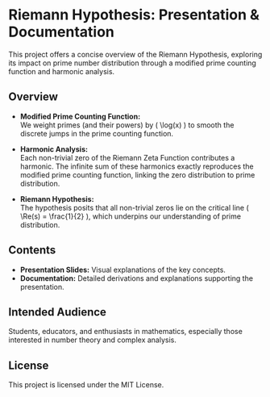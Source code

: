 # Riemann Hypothesis: Presentation & Documentation

This project offers a concise overview of the Riemann Hypothesis, exploring its impact on prime number distribution through a modified prime counting function and harmonic analysis.

## Overview

- **Modified Prime Counting Function:**  
  We weight primes (and their powers) by \( \log(x) \) to smooth the discrete jumps in the prime counting function.

- **Harmonic Analysis:**  
  Each non-trivial zero of the Riemann Zeta Function contributes a harmonic. The infinite sum of these harmonics exactly reproduces the modified prime counting function, linking the zero distribution to prime distribution.

- **Riemann Hypothesis:**  
  The hypothesis posits that all non-trivial zeros lie on the critical line \( \Re(s) = \frac{1}{2} \), which underpins our understanding of prime distribution.

## Contents

- **Presentation Slides:** Visual explanations of the key concepts.
- **Documentation:** Detailed derivations and explanations supporting the presentation.

## Intended Audience

Students, educators, and enthusiasts in mathematics, especially those interested in number theory and complex analysis.

## License

This project is licensed under the MIT License.
